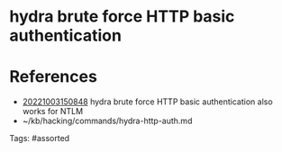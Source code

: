 # hydra brute force HTTP basic authentication

# References
- [20221003150848](/zet/20221003150848/) hydra brute force HTTP basic authentication also works for NTLM
- ~/kb/hacking/commands/hydra-http-auth.md

Tags:
    #assorted


